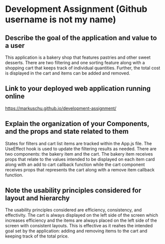 # Development Assignment (Github username is not my name)
## Describe the goal of the application and value to a user
This application is a bakery shop that features pastries and other sweet desserts. There are two filtering and one sorting feature along with a shopping cart that keeps track of individual quantities. Further, the total cost is displayed in the cart and items can be added and removed.
## Link to your deployed web application running online
https://markuschu.github.io/development-assignment/
## Explain the organization of your Components, and the props and state related to them
States for filters and cart list items are tracked within the App.js file. The UseEffect hook is used to update the filtering results as needed. There are two components: the bakery item and the cart. The bakery item receives props that relate to the values intended to be displayed on each item card along with an add to cart callback function while the cart component receives props that represents the cart along with a remove item callback function.
## Note the usability principles considered for layout and hierarchy
The usability principles considered are efficiency, consistency, and effectivity. The cart is always displayed on the left side of the screen which increases efficiency and the items are always placed on the left side of the screen with consistent layouts. This is effective as it reahes the intended goal set by the application: adding and removing items to the cart and keeping track of the total price.
